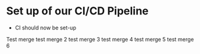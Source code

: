 # Set up of our CI/CD Pipeline

- CI should now be set-up

Test merge
test merge 2
test merge 3
test merge 4
test merge 5
test merge 6